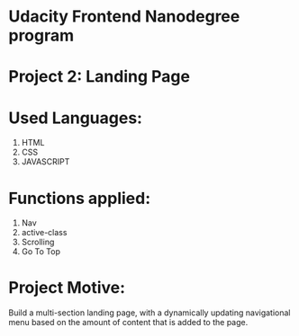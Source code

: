 # Udacity Frontend Nanodegree program

# Project 2: Landing Page

# Used Languages:

   1. HTML
   2. CSS
   3. JAVASCRIPT

# Functions applied:

   1. Nav
   2. active-class
   3. Scrolling
   4. Go To Top

# Project Motive:

Build a multi-section landing page, with a dynamically updating navigational menu based on the amount of content that is added to the page.
